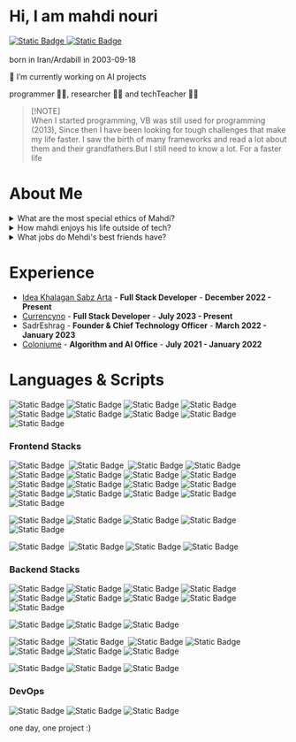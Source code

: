 # Hi, I am mahdi nouri

<a href="https://t.me/call_me_nouh">
<img alt="Static Badge" src="https://img.shields.io/badge/-Telegram-000?style=plastic&logo=telegram&cacheSeconds=hello.com">
</a>
<a href="mailto:algo.mahdi.nouri@gmail.com">
 <img alt="Static Badge" src="https://img.shields.io/badge/-mail-000?style=plastic&logo=gmail&cacheSeconds=hello.com">
</a>


</br>
</br>
born in Iran/Ardabill in 2003-09-18

🔭 I’m currently working on AI projects

programmer 👨‍💻, researcher 🧑‍🔬 and techTeacher 🧑‍🏫

> [!NOTE]\
> When I started programming, VB was still used for programming (2013), Since then I have been looking for tough challenges that make my life faster. I saw the birth of many frameworks and read a lot about them and their grandfathers.But I still need to know a lot. For a faster life


# About Me
<details>
 <summary>What are the most special ethics of Mahdi?</summary>
 <br />
  He is tireless ⏳💪🔥 
 <br />
  He has a lot of patience and keeps his composure at all times 🤌⏳🙇🏻
 <br />
  He does not act until he is sure of something ✅🎯🔮
 <br />
  He wants the best things, he is never satisfied with less (he is a perfectionist) 💎⚠️💯
</details>
<details>
 <summary>How mahdi enjoys his life outside of tech?</summary>
 <br />
  Spending time with friends 👦🎉👨
 <br />
  Watch the movie and toons 🧚‍♀️🐉🍕
 <br />
  Read books and papers 📖🌟🚀
</details>

<details>
 <summary>What jobs do Mehdi's best friends have?</summary>
 <br />
  Doctor 👨🏻‍⚕️🩺🏥
 <br />
  Neurologist 🧠👨🏻‍⚕️🔍
 <br />
  CoffeeMan 🤎☕🧋
</details>


# Experience

- [Idea Khalagan Sabz Arta](https://rasm.io/company/14009723830/%D8%B4%D8%B1%DA%A9%D8%AA%20%D8%A7%DB%8C%D8%AF%D9%87%20%D8%AE%D9%84%D8%A7%D9%82%D8%A7%D9%86%20%D8%B3%D8%A8%D8%B2%20%D8%A2%D8%B1%D8%AA%D8%A7/) - <b>Full Stack Developer</b> - <b>December 2022 - Present</b>
- [Currencyno](https://Currencyno.com/) - <b>Full Stack Developer</b> - <b>July 2023 - Present</b>
- SadrEshrag - <b>Founder & Chief Technology Officer</b> - <b>March 2022 - January 2023</b>
- [Coloniume](https://coloniume.org/) - <b>Algorithm and AI Office</b> - <b>July 2021 - January 2022</b>



# Languages & Scripts
![Static Badge](https://img.shields.io/badge/-javascript-000?style=for-the-badge&logo=javascript&logoColor=white&color=%23F7DF1E)
![Static Badge](https://img.shields.io/badge/-typescript-000?style=for-the-badge&logo=typescript&logoColor=white&color=%233178C6)
![Static Badge](https://img.shields.io/badge/-dart-000?style=for-the-badge&logo=dart&logoColor=white)
![Static Badge](https://img.shields.io/badge/-python-000?style=for-the-badge&logo=python&logoColor=white&color=%233776AB)
![Static Badge](https://img.shields.io/badge/-C%23-000?style=for-the-badge&logo=csharp&logoColor=white&color=%23512BD4)
![Static Badge](https://img.shields.io/badge/-Bash_script-000?style=for-the-badge&logo=csharp&logoColor=white&color=%234EAA25)
![Static Badge](https://img.shields.io/badge/-HTML-000?style=for-the-badge&logo=html5&logoColor=white&color=%23E34F26)
![Static Badge](https://img.shields.io/badge/-css-000?style=for-the-badge&logo=css3&logoColor=white&color=%231572B6)
![Static Badge](https://img.shields.io/badge/-php-000?style=for-the-badge&logo=php&logoColor=white&color=%23777BB4)


### Frontend Stacks
![Static Badge](https://img.shields.io/badge/-Stacks-000?style=for-the-badge&logo=javascript&label=javascript%20base&color=%23F7DF1E)&nbsp;
![Static Badge](https://img.shields.io/badge/-Stacks-000?style=for-the-badge&logo=typescript&label=Typescript%20base&color=%233178C6)&nbsp; 
![Static Badge](https://img.shields.io/badge/-React-000?style=flat&logo=react)
![Static Badge](https://img.shields.io/badge/-Next.js-000?style=flat&logo=nextdotjs)
![Static Badge](https://img.shields.io/badge/-React--Native-000?style=flat&logo=react&logoColor=white)
![Static Badge](https://img.shields.io/badge/-Electron-000?style=flat&logo=electron)
![Static Badge](https://img.shields.io/badge/-Jest-000?style=flat&logo=jest)
![Static Badge](https://img.shields.io/badge/-Eedux-000?style=flat&logo=redux)
![Static Badge](https://img.shields.io/badge/-React--Router-000?style=flat&logo=reactrouter)
![Static Badge](https://img.shields.io/badge/-Chart.js-000?style=flat&logo=chartdotjs)
![Static Badge](https://img.shields.io/badge/-MUI-000?style=flat&logo=mui)
![Static Badge](https://img.shields.io/badge/-Antd-000?style=flat&logo=antdesign)
![Static Badge](https://img.shields.io/badge/-Axios-000?style=flat&logo=axios)
![Static Badge](https://img.shields.io/badge/-Tailwindcss-000?style=flat&logo=tailwindcss)
![Static Badge](https://img.shields.io/badge/-.ENV-000?style=flat&logo=dotenv)
![Static Badge](https://img.shields.io/badge/-Expo-000?style=flat&logo=expo)
![Static Badge](https://img.shields.io/badge/-Storybook-000?style=flat&logo=storybook)

![Static Badge](https://img.shields.io/badge/-Stacks-000?style=for-the-badge&label=UIUX)
![Static Badge](https://img.shields.io/badge/-Figma-000?style=flat&logo=figma)
![Static Badge](https://img.shields.io/badge/-Adobe--XD-000?style=flat&logo=adobexd)
![Static Badge](https://img.shields.io/badge/-Adobe--Illustrator-000?style=flat&logo=adobeillustrator)
![Static Badge](https://img.shields.io/badge/-Adobe--Photoshop-000?style=flat&logo=adobephotoshop)


![Static Badge](https://img.shields.io/badge/-Stacks-000?style=for-the-badge&label=another&color=%233C8527)&nbsp;
![Static Badge](https://img.shields.io/badge/-Dart-000?style=flat&logo=dart)
![Static Badge](https://img.shields.io/badge/-Flutter-000?style=flat&logo=flutter)
![Static Badge](https://img.shields.io/badge/-PHP-000?style=flat&logo=php)



### Backend Stacks

![Static Badge](https://img.shields.io/badge/-Stacks-000?style=for-the-badge&logo=python&label=python%20base&color=%233776AB)
![Static Badge](https://img.shields.io/badge/-pytest-000?style=flat&logo=pytest)
![Static Badge](https://img.shields.io/badge/-Django-000?style=flat&logo=django)
![Static Badge](https://img.shields.io/badge/-Flask-000?style=flat&logo=flask)
![Static Badge](https://img.shields.io/badge/-Fastapi-000?style=flat&logo=fastapi)
![Static Badge](https://img.shields.io/badge/-Scrapy-000?style=flat&logo=scrapy)
![Static Badge](https://img.shields.io/badge/-pypi-000?style=flat&logo=pypi)
![Static Badge](https://img.shields.io/badge/-rest--frame--work-000?style=flat&logo=python)
![Static Badge](https://img.shields.io/badge/-Raspberry--Pi-000?style=flat&logo=raspberrypi)

![Static Badge](https://img.shields.io/badge/-Stacks-000?style=for-the-badge&label=Cloud&color=%23F38020)
![Static Badge](https://img.shields.io/badge/-AWS-000?style=flat&logo=amazonaws)
![Static Badge](https://img.shields.io/badge/-minio-000?style=flat&logo=minio)


![Static Badge](https://img.shields.io/badge/-Stacks-000?style=for-the-badge&logo=javascript&label=javascript%20base&color=%23F7DF1E)&nbsp;
![Static Badge](https://img.shields.io/badge/-Stacks-000?style=for-the-badge&logo=typescript&label=Typescript%20base&color=%233178C6)&nbsp;
![Static Badge](https://img.shields.io/badge/-Node.js-000?style=flat&logo=nodedotjs)
![Static Badge](https://img.shields.io/badge/-Express-000?style=flat&logo=express)
![Static Badge](https://img.shields.io/badge/-Nodemon-000?style=flat&logo=nodemon)
![Static Badge](https://img.shields.io/badge/-Tsnode-000?logo=tsnode)
![Static Badge](https://img.shields.io/badge/-Next.js-000?style=flat&logo=nextdotjs)

![Static Badge](https://img.shields.io/badge/-Stacks-000?style=for-the-badge&logo=php&label=PHP%20base&color=%23777BB4)
![Static Badge](https://img.shields.io/badge/-Laravel-000?style=flat&logo=laravel)
![Static Badge](https://img.shields.io/badge/-Yii2-000?style=flat&logo=php)

### DevOps 

![Static Badge](https://img.shields.io/badge/-git-000?style=flat&logo=git)
![Static Badge](https://img.shields.io/badge/-github-000?style=flat&logo=github)
![Static Badge](https://img.shields.io/badge/-docker-000?style=flat&logo=docker)

</details>

one day, one project :)
